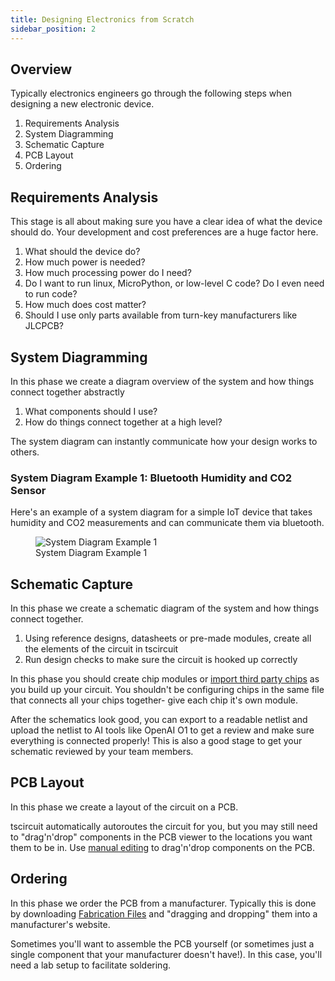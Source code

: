```yaml
---
title: Designing Electronics from Scratch
sidebar_position: 2
---
```


## Overview

Typically electronics engineers go through the following steps when designing
a new electronic device.

1. Requirements Analysis
2. System Diagramming
3. Schematic Capture
4. PCB Layout
5. Ordering

## Requirements Analysis

This stage is all about making sure you have a clear idea of what the device
should do. Your development and cost preferences are a huge factor here.

1. What should the device do?
2. How much power is needed?
3. How much processing power do I need?
4. Do I want to run linux, MicroPython, or low-level C code? Do I even need
   to run code?
5. How much does cost matter?
6. Should I use only parts available from turn-key manufacturers like JLCPCB?

## System Diagramming

In this phase we create a diagram overview of the system and how things connect
together abstractly

1. What components should I use?
2. How do things connect together at a high level?

The system diagram can instantly communicate how your design works to others.

### System Diagram Example 1: Bluetooth Humidity and CO2 Sensor

Here's an example of a system diagram for a simple IoT device that takes
humidity and CO2 measurements and can communicate them via bluetooth.

<figure>
<img src="/img/system-diagram-1.png" alt="System Diagram Example 1" />
<figcaption>System Diagram Example 1</figcaption>
</figure>

## Schematic Capture

In this phase we create a schematic diagram of the system and how things connect
together.

1. Using reference designs, datasheets or pre-made modules, create all the
   elements of the circuit in tscircuit
2. Run design checks to make sure the circuit is hooked up correctly

In this phase you should create chip modules or [import third party chips](../guides/importing-modules-and-chips)
as you build up your circuit. You shouldn't be configuring chips in
the same file that connects all your chips together- give each chip it's own
module.

After the schematics look good, you can export to a readable netlist and upload
the netlist to AI tools like OpenAI O1 to get a review and make sure everything
is connected properly! This is also a good stage to get your schematic reviewed
by your team members.

## PCB Layout

In this phase we create a layout of the circuit on a PCB.

tscircuit automatically autoroutes the circuit for you, but you may still need
to "drag'n'drop" components in the PCB viewer to the locations you want them to
be in. Use [manual editing](../guides/manual-edits.mdx) to drag'n'drop
components on the PCB.

## Ordering

In this phase we order the PCB from a manufacturer. Typically this is done
by downloading [Fabrication Files](../guides/understanding-fabrication-files.md)
and "dragging and dropping" them into a manufacturer's website.

Sometimes you'll want to assemble the PCB yourself (or sometimes just a single
component that your manufacturer doesn't have!). In this case, you'll need a
lab setup to facilitate soldering.
